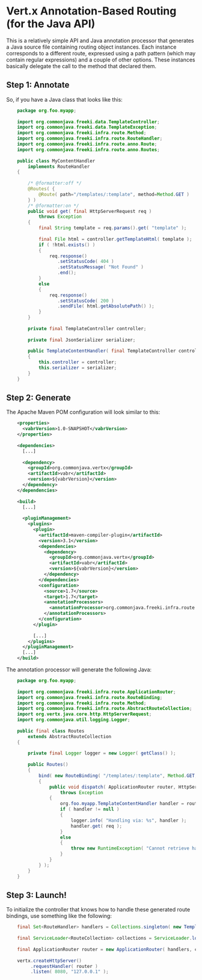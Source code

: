 # Vert.x Annotation-Based Routing (for the Java API)

This is a relatively simple API and Java annotation processor that generates a Java source file containing routing object instances. Each instance corresponds to a different route, expressed using a path pattern (which may contain regular expressions) and a couple of other options. These instances basically delegate the call to the method that declared them.

## Step 1: Annotate

So, if you have a Java class that looks like this:

```java
    package org.foo.myapp;
    
    import org.commonjava.freeki.data.TemplateController;
    import org.commonjava.freeki.data.TemplateException;
    import org.commonjava.freeki.infra.route.Method;
    import org.commonjava.freeki.infra.route.RouteHandler;
    import org.commonjava.freeki.infra.route.anno.Route;
    import org.commonjava.freeki.infra.route.anno.Routes;
    
    public class MyContentHandler
        implements RouteHandler
    {
    
        /* @formatter:off */
        @Routes( {
            @Route( path="/templates/:template", method=Method.GET )
        } )
        /* @formatter:on */
        public void get( final HttpServerRequest req )
            throws Exception
        {
            final String template = req.params().get( "template" );
            
            final File html = controller.getTemplateHtml( template );
            if ( !html.exists() )
            {
                req.response()
                   .setStatusCode( 404 )
                   .setStatusMessage( "Not Found" )
                   .end();
            }
            else
            {
                req.response()
                   .setStatusCode( 200 )
                   .sendFile( html.getAbsolutePath() );
            }
        }
    
        private final TemplateController controller;
        
        private final JsonSerializer serializer;
        
        public TemplateContentHandler( final TemplateController controller, final JsonSerializer serializer )
        {
            this.controller = controller;
            this.serializer = serializer;
        }
    }
```

## Step 2: Generate

The Apache Maven POM configuration will look similar to this:

```xml
    <properties>
      <vabrVersion>1.0-SNAPSHOT</vabrVersion>
    </properties>
    
    <dependencies>
      [...]
    
      <dependency>
        <groupId>org.commonjava.vertx</groupId>
        <artifactId>vabr</artifactId>
        <version>${vabrVersion}</version>
      </dependency>
    </dependencies>
    
    <build>
      [...]
    
      <pluginManagement>
        <plugins>
          <plugin>
            <artifactId>maven-compiler-plugin</artifactId>
            <version>3.1</version>
            <dependencies>
              <dependency>
                <groupId>org.commonjava.vertx</groupId>
                <artifactId>vabr</artifactId>
                <version>${vabrVersion}</version>
              </dependency>
            </dependencies>
            <configuration>
              <source>1.7</source>
              <target>1.7</target>
              <annotationProcessors>
                <annotationProcessor>org.commonjava.freeki.infra.route.anno.proc.RoutingAnnotationProcessor</annotationProcessor>
              </annotationProcessors>
            </configuration>
          </plugin>
        
          [...]
        </plugins>
      </pluginManagement>
      [...]
    </build>
```

The annotation processor will generate the following Java:

```java
    package org.foo.myapp;
    
    import org.commonjava.freeki.infra.route.ApplicationRouter;
    import org.commonjava.freeki.infra.route.RouteBinding;
    import org.commonjava.freeki.infra.route.Method;
    import org.commonjava.freeki.infra.route.AbstractRouteCollection;
    import org.vertx.java.core.http.HttpServerRequest;
    import org.commonjava.util.logging.Logger;
    
    public final class Routes
        extends AbstractRouteCollection
    {
      
        private final Logger logger = new Logger( getClass() );
        
        public Routes()
        {
            bind( new RouteBinding( "/templates/:template", Method.GET, "" )
            {
                public void dispatch( ApplicationRouter router, HttpServerRequest req )
                    throws Exception
                {
                    org.foo.myapp.TemplateContentHandler handler = router.getResourceInstance( org.foo.myapp.TemplateContentHandler.class );
                    if ( handler != null )
                    {
                        logger.info( "Handling via: %s", handler );
                        handler.get( req );
                    }
                    else
                    {
                        throw new RuntimeException( "Cannot retrieve handler instance for: '/templates/:template' using method: 'GET'" );
                    } 
                }
            } );
        }
    }
```

## Step 3: Launch!

To initialize the controller that knows how to handle these generated route bindings, use something like the following:

```java
    final Set<RouteHandler> handlers = Collections.singleton( new TemplateContentHandler( new TemplateController( store, config ), serializer ) );
    
    final ServiceLoader<RouteCollection> collections = ServiceLoader.load( RouteCollection.class );
    
    final ApplicationRouter router = new ApplicationRouter( handlers, collections );
    
    vertx.createHttpServer()
         .requestHandler( router )
         .listen( 8080, "127.0.0.1" );
```
